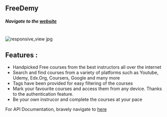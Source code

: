 ## FreeDemy  
##### Navigate to the [website]
#
![responsive_view jpg](https://user-images.githubusercontent.com/83178809/154023422-2fc5906a-7682-46ca-91de-c1600e519dc1.png)

## Features :
   - Handpicked Free courses from the best instructors all over the internet
   - Search and find courses from a variety of platforms such as Youtube, Udemy, Edx.Org, Coursers, Google and many more
   - Tags have been provided for easy filtering of the courses
   - Mark your favourite courses and access them from any device. Thanks to the authentication feature.
   - Be your own instrucor and complete the courses at your pace

For API Documentation, bravely navigate to  [here]

[website]: <https://freedemy-test.netlify.app/>
[here]: <https://freedemy-test.netlify.app/api>
